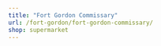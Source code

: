 ```yaml
---
title: "Fort Gordon Commissary"
url: /fort-gordon/fort-gordon-commissary/
shop: supermarket
---
```

